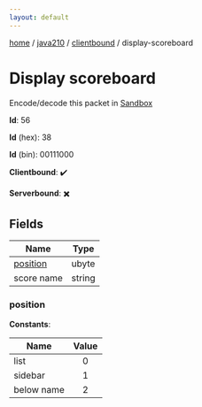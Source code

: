 ```yaml
---
layout: default
---
```


[home](/)  /  [java210](/protocol/java210)  /  [clientbound](/protocol/java210/clientbound)  /  display-scoreboard

# Display scoreboard

Encode/decode this packet in [Sandbox](../../../sandbox/java210#Clientbound.DisplayScoreboard)

**Id**: 56

**Id** (hex): 38

**Id** (bin): 00111000

**Clientbound**: ✔️

**Serverbound**: ✖️

## Fields

Name | Type
---|---
[position](#position) | ubyte
score name | string

### position

**Constants**:

Name | Value
---|:---:
list | 0
sidebar | 1
below name | 2
